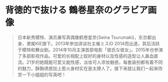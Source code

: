 # 背徳的で抜ける 鶴巻星奈のグラビア画像

> 日本新秀模特、演员兼写真偶像鹤卷星奈(Seina Tsurumaki)，东京都出身，隶属KIE旗下。2013年参加讲谈社主催ミスiD 2014而出道，其后活跃于模特和舞台剧。2014年10月主演首部电影「彼氏な彼女」。2015年也参演了多部影视作品。可爱的长相配上姣好的身材以及性感的造型让人鼻血直流。21岁的她既能可爱又能性感，淡妆可人浓妆魅惑，每套装扮都有着不同的魅力，酥胸诱惑加上惹火身材实在是太撩人了。接下来就让我们一起来欣赏一下小姐姐的写真吧！